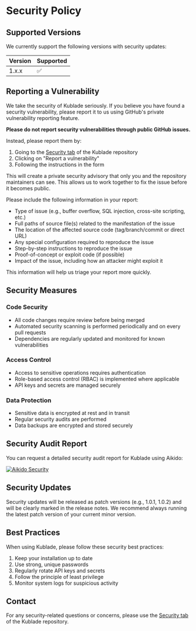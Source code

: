 # Security Policy

## Supported Versions[​](#supported-versions "Direct link to Supported Versions")

We currently support the following versions with security updates:

| Version | Supported |
| ------- | --------- |
| 1.x.x   | ✅        |

## Reporting a Vulnerability[​](#reporting-a-vulnerability "Direct link to Reporting a Vulnerability")

We take the security of Kublade seriously. If you believe you have found a security vulnerability, please report it to us using GitHub's private vulnerability reporting feature.

**Please do not report security vulnerabilities through public GitHub issues.**

Instead, please report them by:

1. Going to the [Security tab](https://github.com/forepath/obms/security) of the Kublade repository
2. Clicking on "Report a vulnerability"
3. Following the instructions in the form

This will create a private security advisory that only you and the repository maintainers can see. This allows us to work together to fix the issue before it becomes public.

Please include the following information in your report:

* Type of issue (e.g., buffer overflow, SQL injection, cross-site scripting, etc.)
* Full paths of source file(s) related to the manifestation of the issue
* The location of the affected source code (tag/branch/commit or direct URL)
* Any special configuration required to reproduce the issue
* Step-by-step instructions to reproduce the issue
* Proof-of-concept or exploit code (if possible)
* Impact of the issue, including how an attacker might exploit it

This information will help us triage your report more quickly.

## Security Measures[​](#security-measures "Direct link to Security Measures")

### Code Security[​](#code-security "Direct link to Code Security")

* All code changes require review before being merged
* Automated security scanning is performed periodically and on every pull requests
* Dependencies are regularly updated and monitored for known vulnerabilities

### Access Control[​](#access-control "Direct link to Access Control")

* Access to sensitive operations requires authentication
* Role-based access control (RBAC) is implemented where applicable
* API keys and secrets are managed securely

### Data Protection[​](#data-protection "Direct link to Data Protection")

* Sensitive data is encrypted at rest and in transit
* Regular security audits are performed
* Data backups are encrypted and stored securely

## Security Audit Report[​](#security-audit-report "Direct link to Security Audit Report")

You can request a detailed security audit report for Kublade using Aikido:

[![Aikido Security](https://app.aikido.dev/assets/badges/full-light-theme.svg)](https://app.aikido.dev/audit-report/external/wSvNhiC4t9ok2aGSxq7G7ji0/request)

## Security Updates[​](#security-updates "Direct link to Security Updates")

Security updates will be released as patch versions (e.g., 1.0.1, 1.0.2) and will be clearly marked in the release notes. We recommend always running the latest patch version of your current minor version.

## Best Practices[​](#best-practices "Direct link to Best Practices")

When using Kublade, please follow these security best practices:

1. Keep your installation up to date
2. Use strong, unique passwords
3. Regularly rotate API keys and secrets
4. Follow the principle of least privilege
5. Monitor system logs for suspicious activity

## Contact[​](#contact "Direct link to Contact")

For any security-related questions or concerns, please use the [Security tab](https://github.com/forepath/obms/security) of the Kublade repository.
